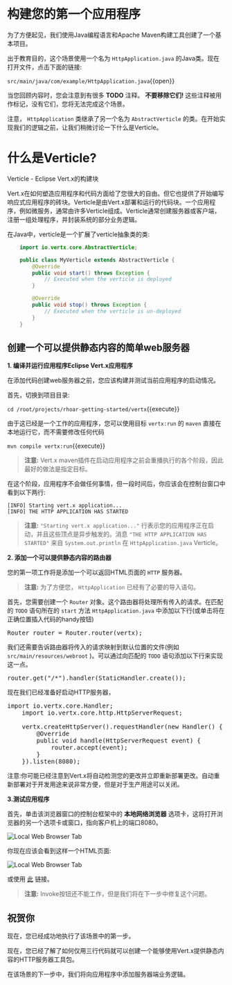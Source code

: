 # 构建您的第一个应用程序

为了方便起见，我们使用Java编程语言和Apache Maven构建工具创建了一个基本项目。

出于教育目的，这个场景使用一个名为 ``HttpApplication.java`` 的Java类。现在打开文件，点击下面的链接:

``src/main/java/com/example/HttpApplication.java``{{open}}

当您回顾内容时，您会注意到有很多 **TODO** 注释。 **不要移除它们!** 这些注释被用作标记，没有它们，您将无法完成这个场景。

注意， ``HttpApplication`` 类继承了另一个名为 ``AbstractVerticle`` 的类。在开始实现我们的逻辑之前，让我们稍微讨论一下什么是Verticle。

# 什么是Verticle?

Verticle - Eclipse Vert.x的构建块

Vert.x在如何塑造应用程序和代码方面给了您很大的自由。但它也提供了开始编写响应式应用程序的砖块。Verticle是由Vert.x部署和运行的代码块。一个应用程序，例如微服务，通常由许多Verticle组成。Verticle通常创建服务器或客户端，注册一组处理程序，并封装系统的部分业务逻辑。

在Java中，verticle是一个扩展了verticle抽象类的类:

```java
    import io.vertx.core.AbstractVerticle;

    public class MyVerticle extends AbstractVerticle {
        @Override
        public void start() throws Exception {
            // Executed when the verticle is deployed
        }

        @Override
        public void stop() throws Exception {
            // Executed when the verticle is un-deployed
        }
    }
```

## 创建一个可以提供静态内容的简单web服务器

 **1. 编译并运行应用程序Eclipse Vert.x应用程序**

在添加代码创建web服务器之前，您应该构建并测试当前应用程序的启动情况。

首先，切换到项目目录:

``cd /root/projects/rhoar-getting-started/vertx``{{execute}}

由于这已经是一个工作的应用程序，您可以使用目标 ``vertx:run`` 的 ``maven`` 直接在本地运行它，而不需要修改任何代码

``mvn compile vertx:run``{{execute}}

>  **注意:** Vert.x maven插件在启动应用程序之前会重播执行的各个阶段，因此最好的做法是指定目标。

在这个阶段，应用程序不会做任何事情，但一段时间后，你应该会在控制台窗口中看到以下两行:

```console
[INFO] Starting vert.x application...
[INFO] THE HTTP APPLICATION HAS STARTED
```

>  **注意:**  ``"Starting vert.x application..."`` 行表示您的应用程序正在启动，并且这些顶点是异步触发的。消息 ``"THE HTTP APPLICATION HAS STARTED"`` 来自 ``System.out.println`` 在 ``HttpApplication.java`` Verticle。

 **2. 添加一个可以提供静态内容的路由器**

您的第一项工作将是添加一个可以返回HTML页面的 ``HTTP`` 服务器。

>  **注意:** 为了方便您， ``HttpApplication`` 已经有了必要的导入语句。

首先，您需要创建一个 ``Router`` 对象。这个路由器将处理所有传入的请求。在匹配的 ``TODO`` 语句所在的 ``start`` 方法 ``HttpApplication.java`` 中添加以下行(或单击将在正确位置插入代码的handy按钮)

<pre class="file" data-filename="src/main/java/com/example/HttpApplication.java" data-target="insert" data-marker="// TODO: Create a router object">Router router = Router.router(vertx);</pre>

我们还需要告诉路由器将传入的请求映射到默认位置的文件(例如 ``src/main/resources/webroot`` )。可以通过向匹配的 ``TODO`` 语句添加以下行来实现这一点。

<pre class="file" data-filename="src/main/java/com/example/HttpApplication.java" data-target="insert" data-marker="// TODO: Add a StaticHandler for accepting incoming requests">router.get("/*").handler(StaticHandler.create());</pre>

现在我们已经准备好启动HTTP服务器，

<pre class="file" data-filename="src/main/java/com/example/HttpApplication.java" data-target="insert" data-marker="// TODO: Create the HTTP server listening on port 8080">import io.vertx.core.Handler;
	import io.vertx.core.http.HttpServerRequest;

	vertx.createHttpServer().requestHandler(new Handler<HttpServerRequest>() {
		@Override
		public void handle(HttpServerRequest event) {
			router.accept(event);
		}
	}).listen(8080);
</pre>

注意:你可能已经注意到Vert.x将自动检测您的更改并立即重新部署更改。自动重新部署对于开发用途来说非常方便，但是对于生产用途可以关闭。

 **3.测试应用程序**

首先，单击该浏览器窗口的控制台框架中的 **本地网络浏览器** 选项卡，这将打开浏览器的另一个选项卡或窗口，指向客户机上的端口8080。

![Local Web Browser Tab](/openshift/assets/middleware/rhoar-getting-started-vertx/web-browser-tab.png)

你现在应该会看到这样一个HTML页面:

![Local Web Browser Tab](/openshift/assets/middleware/rhoar-getting-started-vertx/web-page.png)

或使用 [此](https://[[HOST_SUBDOMAIN]]-8080-[[KATACODA_HOST]].environments.katacoda.com/) 链接。

>  **注意:** Invoke按钮还不能工作，但是我们将在下一步中修复这个问题。

## 祝贺你

现在，您已经成功地执行了该场景中的第一步。

现在，您已经了解了如何仅用三行代码就可以创建一个能够使用Vert.x提供静态内容的HTTP服务器工具包。

在该场景的下一步中，我们将向应用程序中添加服务器端业务逻辑。
